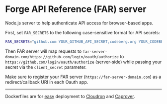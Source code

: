 # Forge API Reference (FAR) server

Node.js server to help authenticate API access for browser-based apps.

First, set `FAR_SECRETS` to the following case-sensitive format for API secrets:

```bash
FAR_SECRETS="github.com YOUR_GITHUB_API_SECRET,codeberg.org YOUR_CODEBERG_API_SECRET"
```

Then FAR server will map requests to `far-server-domain.com/https://github.com/login/oauth/authorize` to `https://github.com/login/oauth/authorize` (server-side) while passing your secret via the `client_secret` parameter.

Make sure to register your FAR server (`https://far-server-domain.com`) as a redirect/callback URI in each Oauth app.

---

Dockerfiles are for [easy](https://easyindie.app) deployment to [Cloudron](cloudron.io) and [Caprover](https://caprover.com).
